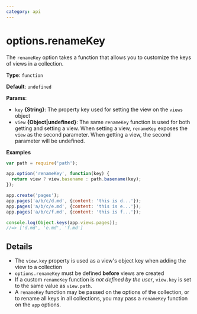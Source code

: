 ```yaml
---
category: api
---
```

# options.renameKey

The `renameKey` option takes a function that allows you to customize the keys of views in a collection.

**Type**: `function`

**Default**: `undefined`

**Params**:

- `key` **{String}**: The property key used for setting the view on the `views` object
- `view` **{Object|undefined}**: The same `renameKey` function is used for both getting and setting a view. When setting a view, `renameKey` exposes the `view` as the second parameter. When getting a view, the second parameter will be undefined.

**Examples**

```js
var path = require('path');

app.option('renameKey', function(key) {
  return view ? view.basename : path.basename(key);
});

app.create('pages');
app.pages('a/b/c/d.md', {content: 'this is d...'});
app.pages('a/b/c/e.md', {content: 'this is e...'});
app.pages('a/b/c/f.md', {content: 'this is f...'});

console.log(Object.keys(app.views.pages));
//=> ['d.md', 'e.md', 'f.md']
```

## Details

* The `view.key` property is used as a view's object key when adding the view to a collection
* `options.renameKey` must be defined **before** views are created
* If a custom `renameKey` function is _not defined by the user_, `view.key` is set to the same value as `view.path`.
* A `renameKey` function may be passed on the options of the collection, or to rename all keys in all collections, you may pass a `renameKey` function on the `app` options.
